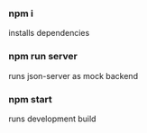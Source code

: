 ### npm i

installs dependencies

### npm run server

runs json-server as mock backend

### npm start

runs development build
